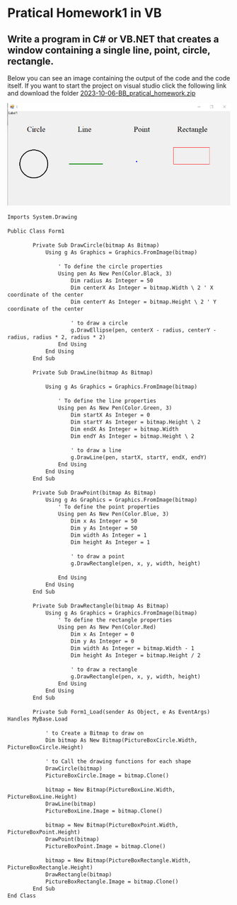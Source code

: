 
# Pratical Homework1 in VB

## Write a program in C# or VB.NET that creates a window containing a single line, point, circle, rectangle.

Below you can see an image containing the output of the code and the code itself. If you want to start the project on visual studio click the following link and download the folder [2023-10-06-BB_pratical_homework.zip](https://github.com/Garufi1962596/Garufi1962596.github.io/edit/main/_posts)

![it is not possible to view the image please click on the repository link](/VB_HW1.png)

    Imports System.Drawing

    Public Class Form1

            Private Sub DrawCircle(bitmap As Bitmap)
                Using g As Graphics = Graphics.FromImage(bitmap)
        
                    ' To define the circle properties
                    Using pen As New Pen(Color.Black, 3)
                        Dim radius As Integer = 50
                        Dim centerX As Integer = bitmap.Width \ 2 ' X coordinate of the center
                        Dim centerY As Integer = bitmap.Height \ 2 ' Y coordinate of the center
        
                        ' to draw a circle
                        g.DrawEllipse(pen, centerX - radius, centerY - radius, radius * 2, radius * 2)
                    End Using
                End Using
            End Sub
        
            Private Sub DrawLine(bitmap As Bitmap)
        
                Using g As Graphics = Graphics.FromImage(bitmap)
        
                    ' To define the line properties
                    Using pen As New Pen(Color.Green, 3)
                        Dim startX As Integer = 0
                        Dim startY As Integer = bitmap.Height \ 2
                        Dim endX As Integer = bitmap.Width
                        Dim endY As Integer = bitmap.Height \ 2
        
                        ' to draw a line
                        g.DrawLine(pen, startX, startY, endX, endY)
                    End Using
                End Using
            End Sub
        
            Private Sub DrawPoint(bitmap As Bitmap)
                Using g As Graphics = Graphics.FromImage(bitmap)
                    ' To define the point properties
                    Using pen As New Pen(Color.Blue, 3)
                        Dim x As Integer = 50
                        Dim y As Integer = 50
                        Dim width As Integer = 1
                        Dim height As Integer = 1
        
                        ' to draw a point
                        g.DrawRectangle(pen, x, y, width, height)
        
                    End Using
                End Using
            End Sub
        
            Private Sub DrawRectangle(bitmap As Bitmap)
                Using g As Graphics = Graphics.FromImage(bitmap)
                    ' To define the rectangle properties
                    Using pen As New Pen(Color.Red)
                        Dim x As Integer = 0
                        Dim y As Integer = 0
                        Dim width As Integer = bitmap.Width - 1
                        Dim height As Integer = bitmap.Height / 2
        
                        ' to draw a rectangle
                        g.DrawRectangle(pen, x, y, width, height)
                    End Using
                End Using
            End Sub
        
            Private Sub Form1_Load(sender As Object, e As EventArgs) Handles MyBase.Load
        
                ' to Create a Bitmap to draw on
                Dim bitmap As New Bitmap(PictureBoxCircle.Width, PictureBoxCircle.Height)
        
                ' to Call the drawing functions for each shape
                DrawCircle(bitmap)
                PictureBoxCircle.Image = bitmap.Clone()
        
                bitmap = New Bitmap(PictureBoxLine.Width, PictureBoxLine.Height)
                DrawLine(bitmap)
                PictureBoxLine.Image = bitmap.Clone()
        
                bitmap = New Bitmap(PictureBoxPoint.Width, PictureBoxPoint.Height)
                DrawPoint(bitmap)
                PictureBoxPoint.Image = bitmap.Clone()
        
                bitmap = New Bitmap(PictureBoxRectangle.Width, PictureBoxRectangle.Height)
                DrawRectangle(bitmap)
                PictureBoxRectangle.Image = bitmap.Clone()
            End Sub
    End Class
